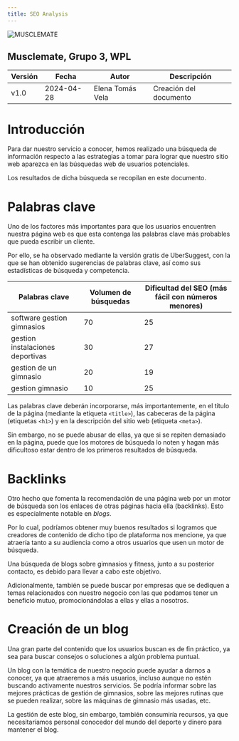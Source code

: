 ```yaml
---
title: SEO Analysis
---
```


![MUSCLEMATE](logo.png)

## Musclemate, Grupo 3, WPL

| Versión | Fecha      | Autor            | Descripción            |
| ------- | ---------- | ---------------- | ---------------------- |
| v1.0    | 2024-04-28 | Elena Tomás Vela | Creación del documento |

# Introducción

Para dar nuestro servicio a conocer, hemos realizado una búsqueda de información respecto a las estrategias a tomar para
lograr que nuestro sitio web aparezca en las búsquedas web de usuarios potenciales.

Los resultados de dicha búsqueda se recopilan en este documento.

# Palabras clave

Uno de los factores más importantes para que los usuarios encuentren nuestra página web es que esta contenga las palabras clave
más probables que pueda escribir un cliente.

Por ello, se ha observado mediante la versión gratis de UberSuggest, con la que se han obtenido sugerencias de palabras clave, así
como sus estadísticas de búsqueda y competencia.

| Palabras clave                   | Volumen de búsquedas | Dificultad del SEO (más fácil con números menores) |
| -------------------------------- | -------------------- | -------------------------------------------------- |
| software gestion gimnasios       | 70                   | 25                                                 |
| gestion instalaciones deportivas | 30                   | 27                                                 |
| gestion de un gimnasio           | 20                   | 19                                                 |
| gestion gimnasio                 | 10                   | 25                                                 |

Las palabras clave deberán incorporarse, más importantemente, en el título de la página (mediante la etiqueta `<title>`), las cabeceras de la página
(etiquetas `<h1>`) y en la descripción del sitio web (etiqueta `<meta>`).

Sin embargo, no se puede abusar de ellas, ya que si se repiten demasiado en la página, puede que los motores de búsqueda lo noten
y hagan más dificultoso estar dentro de los primeros resultados de búsqueda.

# Backlinks

Otro hecho que fomenta la recomendación de una página web por un motor de búsqueda son los enlaces de otras páginas hacia ella (backlinks).
Esto es especialmente notable en _blogs_.

Por lo cual, podríamos obtener muy buenos resultados si logramos que creadores de contenido de dicho tipo de plataforma nos mencione,
ya que atraería tanto a su audiencia como a otros usuarios que usen un motor de búsqueda.

Una búsqueda de blogs sobre gimnasios y fitness, junto a su posterior contacto, es debido para llevar a cabo este objetivo.

Adicionalmente, también se puede buscar por empresas que se dediquen a temas relacionados con nuestro negocio
con las que podamos tener un beneficio mutuo, promocionándolas a ellas y ellas a nosotros.

# Creación de un blog

Una gran parte del contenido que los usuarios buscan es de fin práctico, ya sea para buscar consejos o soluciones a algún problema puntual.

Un blog con la temática de nuestro negocio puede ayudar a darnos a conocer, ya que atraeremos a más usuarios, incluso aunque no estén buscando
activamente nuestros servicios. Se podría informar sobre las mejores prácticas de gestión de gimnasios, sobre las mejores rutinas que se pueden realizar,
sobre las máquinas de gimnasio más usadas, etc.

La gestión de este blog, sin embargo, también consumiría recursos, ya que necesitaríamos personal conocedor del mundo del deporte y dinero
para mantener el blog.

